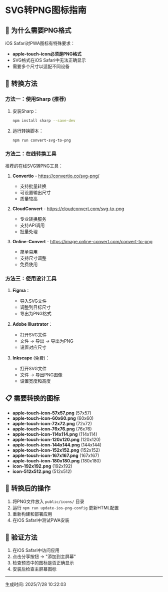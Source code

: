 # SVG转PNG图标指南

## 🎯 为什么需要PNG格式

iOS Safari对PWA图标有特殊要求：
- **apple-touch-icon必须是PNG格式**
- SVG格式在iOS Safari中无法正确显示
- 需要多个尺寸以适配不同设备

## 🔧 转换方法

### 方法一：使用Sharp (推荐)

1. 安装Sharp：
   ```bash
   npm install sharp --save-dev
   ```

2. 运行转换脚本：
   ```bash
   npm run convert-svg-to-png
   ```

### 方法二：在线转换工具

推荐的在线SVG转PNG工具：

1. **Convertio** - https://convertio.co/svg-png/
   - 支持批量转换
   - 可设置输出尺寸
   - 质量较高

2. **CloudConvert** - https://cloudconvert.com/svg-to-png
   - 专业转换服务
   - 支持API调用
   - 批量处理

3. **Online-Convert** - https://image.online-convert.com/convert-to-png
   - 简单易用
   - 支持尺寸调整
   - 免费使用

### 方法三：使用设计工具

1. **Figma**：
   - 导入SVG文件
   - 调整到目标尺寸
   - 导出为PNG格式

2. **Adobe Illustrator**：
   - 打开SVG文件
   - 文件 → 导出 → 导出为PNG
   - 设置对应尺寸

3. **Inkscape** (免费)：
   - 打开SVG文件
   - 文件 → 导出PNG图像
   - 设置宽度和高度

## 📋 需要转换的图标

- **apple-touch-icon-57x57.png** (57x57)
- **apple-touch-icon-60x60.png** (60x60)
- **apple-touch-icon-72x72.png** (72x72)
- **apple-touch-icon-76x76.png** (76x76)
- **apple-touch-icon-114x114.png** (114x114)
- **apple-touch-icon-120x120.png** (120x120)
- **apple-touch-icon-144x144.png** (144x144)
- **apple-touch-icon-152x152.png** (152x152)
- **apple-touch-icon-167x167.png** (167x167)
- **apple-touch-icon-180x180.png** (180x180)
- **icon-192x192.png** (192x192)
- **icon-512x512.png** (512x512)

## 🔄 转换后的操作

1. 将PNG文件放入 `public/icons/` 目录
2. 运行 `npm run update-ios-png-config` 更新HTML配置
3. 重新构建和部署应用
4. 在iOS Safari中测试PWA安装

## 📱 验证方法

1. 在iOS Safari中访问应用
2. 点击分享按钮 → "添加到主屏幕"
3. 检查预览中的图标是否正确显示
4. 安装后检查主屏幕图标

---

生成时间: 2025/7/28 10:22:03
